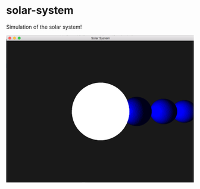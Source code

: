 # solar-system
Simulation of the solar system!

![screenshot](https://github.com/hollan86/solar-system/blob/master/capture.png)
